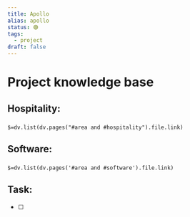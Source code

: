 ```yaml
---
title: Apollo
alias: apollo
status: 🟢
tags:
  - project
draft: false
---
```


# Project knowledge base

## Hospitality:
###
`$=dv.list(dv.pages("#area and #hospitality").file.link)`

## Software:
### 
`$=dv.list(dv.pages('#area and #software').file.link)`

## Task:
- [ ] 

